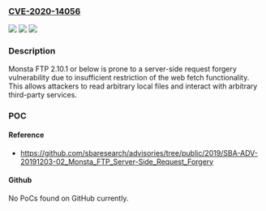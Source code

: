 ### [CVE-2020-14056](https://cve.mitre.org/cgi-bin/cvename.cgi?name=CVE-2020-14056)
![](https://img.shields.io/static/v1?label=Product&message=n%2Fa&color=blue)
![](https://img.shields.io/static/v1?label=Version&message=n%2Fa&color=blue)
![](https://img.shields.io/static/v1?label=Vulnerability&message=n%2Fa&color=brighgreen)

### Description

Monsta FTP 2.10.1 or below is prone to a server-side request forgery vulnerability due to insufficient restriction of the web fetch functionality. This allows attackers to read arbitrary local files and interact with arbitrary third-party services.

### POC

#### Reference
- https://github.com/sbaresearch/advisories/tree/public/2019/SBA-ADV-20191203-02_Monsta_FTP_Server-Side_Request_Forgery

#### Github
No PoCs found on GitHub currently.

